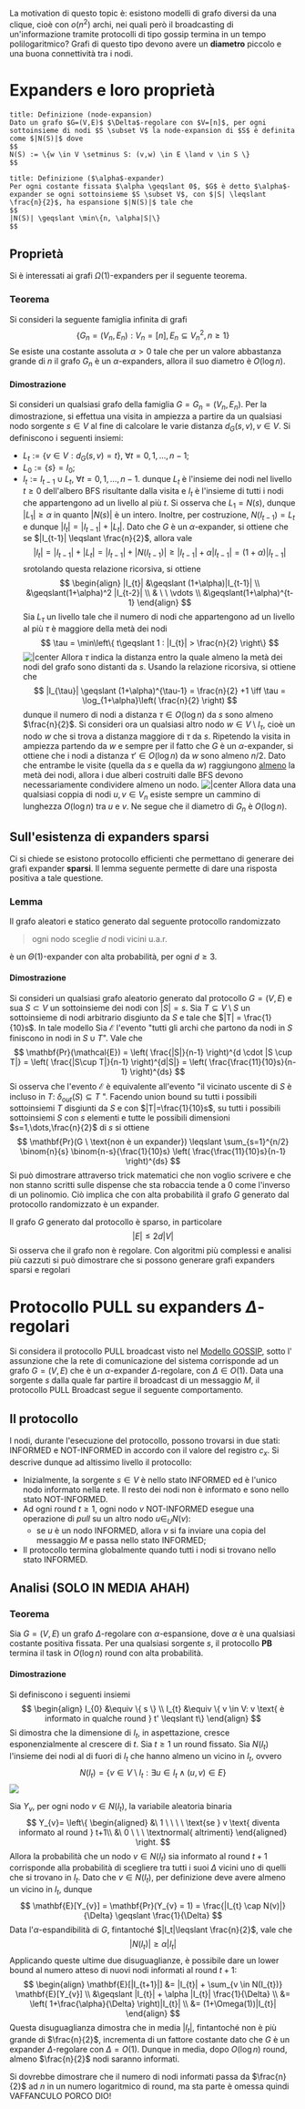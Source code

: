 La motivation di questo topic è: esistono modelli di grafo diversi da una clique, cioè con $o(n^2)$ archi, nei quali però il broadcasting di un'informazione tramite protocolli di tipo gossip termina in un tempo polilogaritmico?
Grafi di questo tipo devono avere un **diametro** piccolo e una buona connettività tra i nodi.
# Expanders e loro proprietà
```ad-Definizione
title: Definizione (node-expansion)
Dato un grafo $G=(V,E)$ $\Delta$-regolare con $V=[n]$, per ogni sottoinsieme di nodi $S \subset V$ la node-expansion di $S$ è definita come $|N(S)|$ dove
$$
N(S) := \{w \in V \setminus S: (v,w) \in E \land v \in S \}
$$
```

```ad-Definizione
title: Definizione ($\alpha$-expander)
Per ogni costante fissata $\alpha \geqslant 0$, $G$ è detto $\alpha$-expander se ogni sottoinsieme $S \subset V$, con $|S| \leqslant \frac{n}{2}$, ha espansione $|N(S)|$ tale che
$$
|N(S)| \geqslant \min\{n, \alpha|S|\}
$$
```
## Proprietà
Si è interessati ai grafi $\Omega(1)$-expanders per il seguente teorema.
### Teorema
Si consideri la seguente famiglia infinita di grafi
$$
\{ G_{n} = (V_{n},E_{n}): V_{n} = [n], E_{n} \subseteq V_{n}^2, n \geqslant 1 \}
$$
Se esiste una costante assoluta $\alpha > 0$ tale che per un valore abbastanza grande di $n$ il grafo $G_{n}$ è un $\alpha$-expanders, allora il suo diametro è $O(\log n)$.
#### Dimostrazione
Si consideri un qualsiasi grafo della famiglia $G=G_n = (V_n,E_n)$.
Per la dimostrazione, si effettua una visita in ampiezza a partire da un qualsiasi nodo sorgente $s \in V$ al fine di calcolare le varie distanza $d_G(s,v), v \in V$. Si definiscono i seguenti insiemi:
- $L_{t} := \{ v \in V: d_{G}(s,v) = t \},\ \forall t = 0,1,\dots,n-1;$
- $L_0 := \{ s \} = I_{0};$
- $I_{t} := I_{t-1} \cup L_{t}, \ \forall t = 0,1,\dots,n-1.$
dunque $L_t$ è l'insieme dei nodi nel livello $t \geqslant 0$ dell'albero BFS risultante dalla visita e $I_t$ è l'insieme di tutti i nodi che appartengono ad un livello al più $t$. 
Si osserva che $L_1 = N(s)$, dunque $|L_{1}| \geqslant \alpha$ in quanto $|N(s)|$ è un intero. Inoltre, per costruzione, $N(I_{t-1}) = L_t$ e dunque $|I_{t}| = |I_{t-1}| + |L_{t}|$. Dato che $G$ è un $\alpha$-expander, si ottiene che se $|I_{t-1}| \leqslant \frac{n}{2}$, allora vale
$$
|I_{t}| = |I_{t-1}|+|L_{t}| = |I_{t-1}|+|N(I_{t-1})| \geqslant |I_{t-1}|+\alpha|I_{t-1}| = (1+\alpha)|I_{t-1}|
$$
srotolando questa relazione ricorsiva, si ottiene
$$
\begin{align}
|I_{t}| &\geqslant (1+\alpha)|I_{t-1}| \\
&\geqslant(1+\alpha)^2 |I_{t-2}| \\
& \ \ \vdots \\
&\geqslant(1+\alpha)^{t-1}
\end{align}
$$
Sia $L_{\tau}$ un livello tale che il numero di nodi che appartengono ad un livello al più $\tau$ è maggiore della metà dei nodi
$$
\tau = \min\left\{  t\geqslant 1 : |I_{t}| > \frac{n}{2} \right\}
$$
![|center](expanders01.png)
Allora $\tau$ indica la distanza entro la quale almeno la metà dei nodi del grafo sono distanti da $s$. Usando la relazione ricorsiva, si ottiene che
$$
|I_{\tau}| \geqslant (1+\alpha)^{\tau-1} = \frac{n}{2} +1 \iff \tau = \log_{1+\alpha}\left( \frac{n}{2} \right)
$$
dunque il numero di nodi a distanza $\tau \in O(\log n)$ da $s$ sono almeno $\frac{n}{2}$.
Si consideri ora un qualsiasi altro nodo $w \in V \setminus I_{\tau}$, cioè un nodo $w$ che si trova a distanza maggiore di $\tau$ da $s$. Ripetendo la visita in ampiezza partendo da $w$ e sempre per il fatto che $G$ è un $\alpha$-expander, si ottiene che i nodi a distanza $\tau' \in O(\log n)$ da $w$ sono almeno $n/2$. Dato che entrambe le visite (quella da $s$ e quella da $w$) raggiungono <u>almeno</u> la metà dei nodi, allora i due alberi costruiti dalle BFS devono necessariamente condividere almeno un nodo. 
![|center](expanders02.png)
Allora data una qualsiasi coppia di nodi $u,v \in V_n$ esiste sempre un cammino di lunghezza $O(\log n)$ tra $u$ e $v$. Ne segue che il diametro di $G_n$ è $O(\log n)$.
## Sull'esistenza di expanders sparsi
Ci si chiede se esistono protocollo efficienti che permettano di generare dei grafi expander **sparsi**. Il lemma seguente permette di dare una risposta positiva a tale questione.
### Lemma
Il grafo aleatori e statico generato dal seguente protocollo randomizzato

> ogni nodo sceglie $d$ nodi vicini u.a.r.

è un $\Theta(1)$-expander con alta probabilità, per ogni $d\geqslant 3$.
#### Dimostrazione
Si consideri un qualsiasi grafo aleatorio generato dal protocollo $G=(V,E)$ e sua $S\subset V$ un sottoinsieme dei nodi con $|S|=s$. Sia $T\subseteq V \setminus S$ un sottoinsieme di nodi arbitrario disgiunto da $S$ e tale che $|T| = \frac{1}{10}s$. In tale modello 
Sia $\mathcal{E}$ l'evento "tutti gli archi che partono da nodi in $S$ finiscono in nodi in $S \cup T$". Vale che
$$
\mathbf{Pr}(\mathcal{E})  = \left( \frac{|S|}{n-1} \right)^{d \cdot |S \cup T|} = \left( \frac{|S\cup T|}{n-1} \right)^{d|S|} = \left( \frac{\frac{11}{10}s}{n-1} \right)^{ds}
$$
Si osserva che l'evento $\mathcal{E}$ è equivalente all'evento "il vicinato uscente di $S$ è incluso in $T$: $\delta_{out}(S) \subseteq T$ ".
Facendo union bound su tutti i possibili sottoinsiemi $T$ disgiunti da $S$ e con $|T|=\frac{1}{10}s$, su tutti i possibili sottoinsiemi $S$ con $s$ elementi e tutte le possibili dimensioni $s=1,\dots,\frac{n}{2}$ di $s$ si ottiene
$$
\mathbf{Pr}(G \ \text{non è un expander}) \leqslant \sum_{s=1}^{n/2} \binom{n}{s} \binom{n-s}{\frac{1}{10}s} \left( \frac{\frac{11}{10}s}{n-1} \right)^{ds}
$$
Si può dimostrare attraverso trick matematici che non voglio scrivere e che non stanno scritti sulle dispense che sta robaccia tende a $0$ come l'inverso di un polinomio. Ciò implica che con alta probabilità il grafo $G$ generato dal protocollo randomizzato è un expander.

Il grafo $G$ generato dal protocollo è sparso, in particolare
$$
|E| \leqslant 2d|V|
$$
Si osserva che il grafo non è regolare. Con algoritmi più complessi e analisi più cazzuti si può dimostrare che si possono generare grafi expanders sparsi e regolari
# Protocollo PULL su expanders $\Delta$-regolari
Si considera il protocollo PULL broadcast visto nel [Modello GOSSIP](12%20-%20Modello%20GOSSIP.md), sotto l' assunzione che la rete di comunicazione del sistema corrisponde ad un grafo $G=(V,E)$ che è un $\alpha$-expander $\Delta$-regolare, con $\Delta \in O(1)$.
Data una sorgente $s$ dalla quale far partire il broadcast di un messaggio $M$, il protocollo PULL Broadcast segue il seguente comportamento.
## Il protocollo
I nodi, durante l'esecuzione del protocollo, possono trovarsi in due stati: $\text{INFORMED}$ e $\text{NOT-INFORMED}$ in accordo con il valore del registro $c_x$. Si descrive dunque ad altissimo livello il protocollo:
- Inizialmente, la sorgente $s \in V$ è nello stato $\text{INFORMED}$ ed è l'unico nodo informato nella rete. Il resto dei nodi non è informato e sono nello stato $\text{NOT-INFORMED}$.
- Ad ogni round $t\geqslant 1$, ogni nodo $v$ $\text{NOT-INFORMED}$ esegue una operazione di *pull* su un altro nodo $u \in_{U} N(v)$:
	- se $u$ è un nodo $\text{INFORMED}$, allora $v$ si fa inviare una copia del messaggio $M$ e passa nello stato $\text{INFORMED}$;
- Il protocollo termina globalmente quando tutti i nodi si trovano nello stato $\text{INFORMED}$.
## Analisi (SOLO IN MEDIA AHAH)
### Teorema
Sia $G=(V,E)$ un grafo $\Delta$-regolare con $\alpha$-espansione, dove $\alpha$ è una qualsiasi costante positiva fissata. Per una qualsiasi sorgente $s$, il protocollo **PB** termina il task in $O(\log n)$ round con alta probabilità.
#### Dimostrazione
Si definiscono i seguenti insiemi
$$
\begin{align}
I_{0} &\equiv \{ s \} \\
I_{t} &\equiv \{ v \in V: v \text{ è informato in qualche round } t' \leqslant t\}
\end{align}
$$
Si dimostra che la dimensione di $I_t$, in aspettazione, cresce esponenzialmente al crescere di $t$.
Sia $t\geqslant 1$ un round fissato. Sia $N(I_t)$ l'insieme dei nodi al di fuori di $I_t$ che hanno almeno un vicino in $I_t$, ovvero
$$
N(I_t) = \{ v \in V \setminus I_{t}: \exists u \in I_{t} \land (u,v) \in E\}
$$
![](expanders03.png)

Sia $Y_v$, per ogni nodo $v \in N(I_{t})$, la variabile aleatoria binaria
$$
Y_{v}= 
  \left\{ 
    \begin{aligned}
      &\ 1 \ \ \ \ \text{se } v \text{ diventa informato al round } t+1\\
      &\ 0 \ \ \  \textnormal{ altrimenti}  
    \end{aligned}
  \right.
$$
Allora la probabilità che un nodo $v \in N(I_t)$ sia informato al round $t+1$ corrisponde alla probabilità di scegliere tra tutti i suoi $\Delta$ vicini uno di quelli che si trovano in $I_t$. Dato che $v \in N(I_t)$, per definizione deve avere almeno un vicino in $I_t$, dunque
$$
\mathbf{E}[Y_{v}] = \mathbf{Pr}(Y_{v} = 1) = \frac{|I_{t} \cap N(v)|}{\Delta} \geqslant \frac{1}{\Delta} 
$$
Data l'$\alpha$-espandibilità di $G$, fintantoché $|I_t|\leqslant \frac{n}{2}$, vale che
$$
|N(I_{t})| \geqslant \alpha |I_{t}|
$$
Applicando queste ultime due disuguaglianze, è possibile dare un lower bound al numero atteso di nuovi nodi informati al round $t+1$:
$$
\begin{align}
\mathbf{E}[|I_{t+1}|] &= |I_{t}| + \sum_{v \in N(I_{t})} \mathbf{E}[Y_{v}] \\
&\geqslant |I_{t}| + \alpha |I_{t}| \frac{1}{\Delta} \\
&= \left( 1+\frac{\alpha}{\Delta} \right)|I_{t}| \\
&= (1+\Omega(1))|I_{t}|
\end{align}
$$
Questa disuguaglianza dimostra che in media $|I_t|$, fintantoché non è più grande di $\frac{n}{2}$, incrementa di un fattore costante dato che $G$ è un expander $\Delta$-regolare con $\Delta=O(1)$. Dunque in media, dopo $O(\log n)$ round, almeno $\frac{n}{2}$ nodi saranno informati.

Si dovrebbe dimostrare che il numero di nodi informati passa da $\frac{n}{2}$ ad $n$ in un numero logaritmico di round, ma sta parte è omessa quindi VAFFANCULO PORCO DIO!